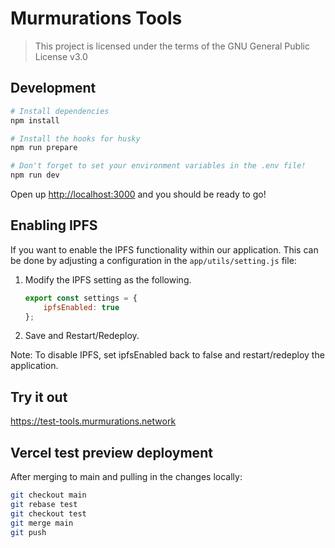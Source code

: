 # Murmurations Tools

> This project is licensed under the terms of the GNU General Public License v3.0

## Development

```sh
# Install dependencies
npm install

# Install the hooks for husky
npm run prepare

# Don't forget to set your environment variables in the .env file!
npm run dev
```

Open up <http://localhost:3000> and you should be ready to go!

## Enabling IPFS

If you want to enable the IPFS functionality within our application. This can be done by adjusting a configuration in the `app/utils/setting.js` file:

1. Modify the IPFS setting as the following.

    ```javascript
    export const settings = {
        ipfsEnabled: true
    };
    ```

2. Save and Restart/Redeploy.

Note: To disable IPFS, set ipfsEnabled back to false and restart/redeploy the application.

## Try it out

<https://test-tools.murmurations.network>

## Vercel test preview deployment

After merging to main and pulling in the changes locally:

```sh
git checkout main
git rebase test
git checkout test
git merge main
git push
```
